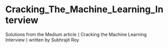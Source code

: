 # Cracking_The_Machine_Learning_Interview
Solutions from the Medium article ( Cracking the Machine Learning Interview ) written by Subhrajit Roy
